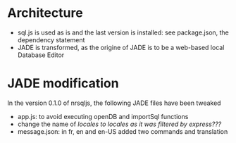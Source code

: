 # Architecture
* sql.js is used as is and the last version is installed: see package.json, the dependency statement
* JADE is transformed, as the origine of JADE is to be a web-based local Database Editor
# JADE modification
In the version 0.1.0 of nrsqljs, the following JADE files have been tweaked
* app.js: to avoid executing openDB and importSql functions
* change the name of _locales to _locales_ as it was filtered by express???_
* message.json: in fr, en and en-US added two commands and translation


